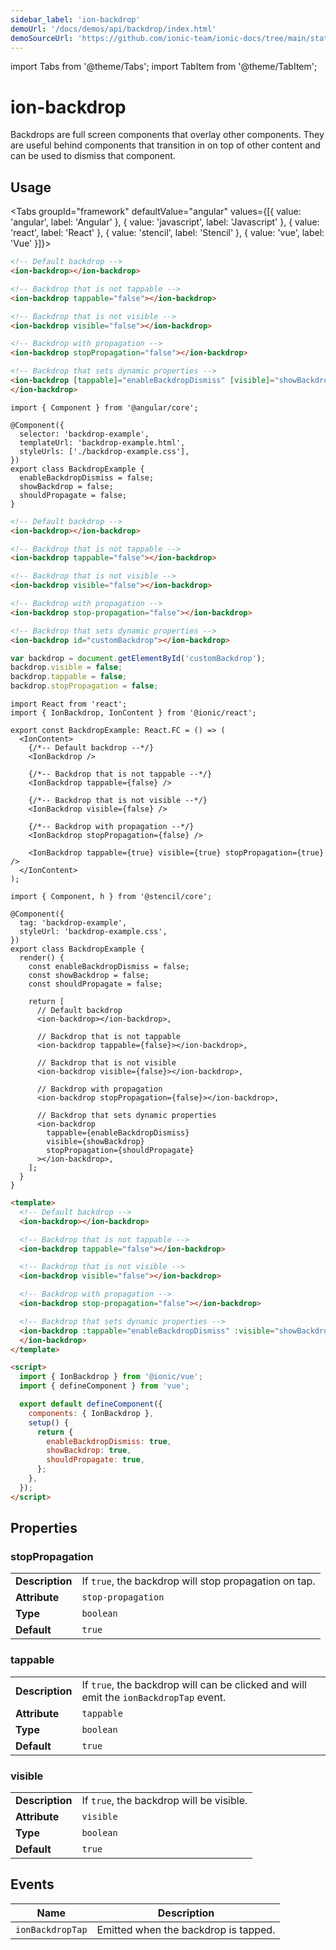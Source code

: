 ```yaml
---
sidebar_label: 'ion-backdrop'
demoUrl: '/docs/demos/api/backdrop/index.html'
demoSourceUrl: 'https://github.com/ionic-team/ionic-docs/tree/main/static/demos/api/backdrop/index.html'
---
```


import Tabs from '@theme/Tabs';
import TabItem from '@theme/TabItem';

# ion-backdrop

Backdrops are full screen components that overlay other components. They are useful behind components that transition in on top of other content and can be used to dismiss that component.

## Usage

<Tabs groupId="framework" defaultValue="angular" values={[{ value: 'angular', label: 'Angular' }, { value: 'javascript', label: 'Javascript' }, { value: 'react', label: 'React' }, { value: 'stencil', label: 'Stencil' }, { value: 'vue', label: 'Vue' }]}>

<TabItem value="angular">

```html
<!-- Default backdrop -->
<ion-backdrop></ion-backdrop>

<!-- Backdrop that is not tappable -->
<ion-backdrop tappable="false"></ion-backdrop>

<!-- Backdrop that is not visible -->
<ion-backdrop visible="false"></ion-backdrop>

<!-- Backdrop with propagation -->
<ion-backdrop stopPropagation="false"></ion-backdrop>

<!-- Backdrop that sets dynamic properties -->
<ion-backdrop [tappable]="enableBackdropDismiss" [visible]="showBackdrop" [stopPropagation]="shouldPropagate">
</ion-backdrop>
```

```tsx
import { Component } from '@angular/core';

@Component({
  selector: 'backdrop-example',
  templateUrl: 'backdrop-example.html',
  styleUrls: ['./backdrop-example.css'],
})
export class BackdropExample {
  enableBackdropDismiss = false;
  showBackdrop = false;
  shouldPropagate = false;
}
```

</TabItem>

<TabItem value="javascript">

```html
<!-- Default backdrop -->
<ion-backdrop></ion-backdrop>

<!-- Backdrop that is not tappable -->
<ion-backdrop tappable="false"></ion-backdrop>

<!-- Backdrop that is not visible -->
<ion-backdrop visible="false"></ion-backdrop>

<!-- Backdrop with propagation -->
<ion-backdrop stop-propagation="false"></ion-backdrop>

<!-- Backdrop that sets dynamic properties -->
<ion-backdrop id="customBackdrop"></ion-backdrop>
```

```javascript
var backdrop = document.getElementById('customBackdrop');
backdrop.visible = false;
backdrop.tappable = false;
backdrop.stopPropagation = false;
```

</TabItem>

<TabItem value="react">

```tsx
import React from 'react';
import { IonBackdrop, IonContent } from '@ionic/react';

export const BackdropExample: React.FC = () => (
  <IonContent>
    {/*-- Default backdrop --*/}
    <IonBackdrop />

    {/*-- Backdrop that is not tappable --*/}
    <IonBackdrop tappable={false} />

    {/*-- Backdrop that is not visible --*/}
    <IonBackdrop visible={false} />

    {/*-- Backdrop with propagation --*/}
    <IonBackdrop stopPropagation={false} />

    <IonBackdrop tappable={true} visible={true} stopPropagation={true} />
  </IonContent>
);
```

</TabItem>

<TabItem value="stencil">

```tsx
import { Component, h } from '@stencil/core';

@Component({
  tag: 'backdrop-example',
  styleUrl: 'backdrop-example.css',
})
export class BackdropExample {
  render() {
    const enableBackdropDismiss = false;
    const showBackdrop = false;
    const shouldPropagate = false;

    return [
      // Default backdrop
      <ion-backdrop></ion-backdrop>,

      // Backdrop that is not tappable
      <ion-backdrop tappable={false}></ion-backdrop>,

      // Backdrop that is not visible
      <ion-backdrop visible={false}></ion-backdrop>,

      // Backdrop with propagation
      <ion-backdrop stopPropagation={false}></ion-backdrop>,

      // Backdrop that sets dynamic properties
      <ion-backdrop
        tappable={enableBackdropDismiss}
        visible={showBackdrop}
        stopPropagation={shouldPropagate}
      ></ion-backdrop>,
    ];
  }
}
```

</TabItem>

<TabItem value="vue">

```html
<template>
  <!-- Default backdrop -->
  <ion-backdrop></ion-backdrop>

  <!-- Backdrop that is not tappable -->
  <ion-backdrop tappable="false"></ion-backdrop>

  <!-- Backdrop that is not visible -->
  <ion-backdrop visible="false"></ion-backdrop>

  <!-- Backdrop with propagation -->
  <ion-backdrop stop-propagation="false"></ion-backdrop>

  <!-- Backdrop that sets dynamic properties -->
  <ion-backdrop :tappable="enableBackdropDismiss" :visible="showBackdrop" :stop-propagation="shouldPropagate">
  </ion-backdrop>
</template>

<script>
  import { IonBackdrop } from '@ionic/vue';
  import { defineComponent } from 'vue';

  export default defineComponent({
    components: { IonBackdrop },
    setup() {
      return {
        enableBackdropDismiss: true,
        showBackdrop: true,
        shouldPropagate: true,
      };
    },
  });
</script>
```

</TabItem>

</Tabs>

## Properties

### stopPropagation

|                 |                                                       |
| --------------- | ----------------------------------------------------- |
| **Description** | If `true`, the backdrop will stop propagation on tap. |
| **Attribute**   | `stop-propagation`                                    |
| **Type**        | `boolean`                                             |
| **Default**     | `true`                                                |

### tappable

|                 |                                                                                       |
| --------------- | ------------------------------------------------------------------------------------- |
| **Description** | If `true`, the backdrop will can be clicked and will emit the `ionBackdropTap` event. |
| **Attribute**   | `tappable`                                                                            |
| **Type**        | `boolean`                                                                             |
| **Default**     | `true`                                                                                |

### visible

|                 |                                          |
| --------------- | ---------------------------------------- |
| **Description** | If `true`, the backdrop will be visible. |
| **Attribute**   | `visible`                                |
| **Type**        | `boolean`                                |
| **Default**     | `true`                                   |

## Events

| Name             | Description                          |
| ---------------- | ------------------------------------ |
| `ionBackdropTap` | Emitted when the backdrop is tapped. |
